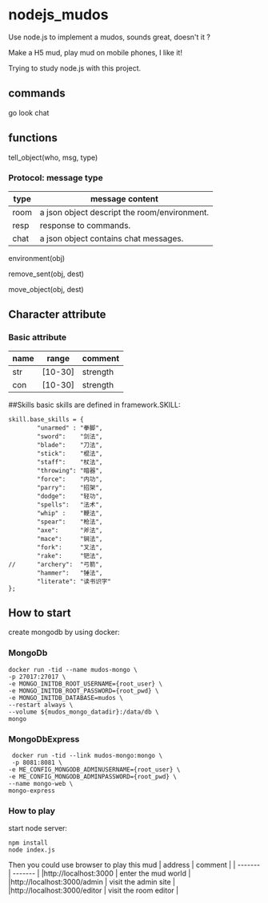 # nodejs_mudos

Use node.js to implement a mudos, sounds great, doesn't it ?

Make a H5 mud, play mud on mobile phones, I like it!

Trying to study node.js with this project.

## commands
go
look
chat

## functions
tell_object(who, msg, type)
### Protocol: message type ###
| type | message content |
| ------ | ------------------------ |
|room| a json object descript the room/environment.
|resp | response to commands.
|chat | a json object contains chat messages.

environment(obj)

remove_sent(obj, dest)

move_object(obj, dest)


## Character attribute
### Basic attribute
|name|range|comment|
| ------- | ------ | ------------ |
| str | [10-30] | strength
| con |  [10-30] | strength

##Skills
basic skills are defined in framework.SKILL:
```
skill.base_skills = {
		"unarmed" : "拳脚",
		"sword":	"剑法",
		"blade":	"刀法",
		"stick":	"棍法",
		"staff":	"杖法",
		"throwing":	"暗器",
		"force":	"内功",
		"parry":	"招架",
		"dodge":	"轻功",
		"spells":	"法术",
		"whip" :	"鞭法",
		"spear":	"枪法",
		"axe":      "斧法",
		"mace":     "锏法",
		"fork":		"叉法",
		"rake":		"钯法",
//		"archery":	"弓箭",
		"hammer":	"锤法",
		"literate": "读书识字"
};
```


## How to start
create mongodb by using docker:

### MongoDb
```
docker run -tid --name mudos-mongo \
-p 27017:27017 \
-e MONGO_INITDB_ROOT_USERNAME={root_user} \
-e MONGO_INITDB_ROOT_PASSWORD={root_pwd} \
-e MONGO_INITDB_DATABASE=mudos \
--restart always \
--volume ${mudos_mongo_datadir}:/data/db \
mongo
```
### MongoDbExpress
```
 docker run -tid --link mudos-mongo:mongo \
 -p 8081:8081 \
-e ME_CONFIG_MONGODB_ADMINUSERNAME={root_user} \
-e ME_CONFIG_MONGODB_ADMINPASSWORD={root_pwd} \
--name mongo-web \
mongo-express
```

### How to play
start node server:
```
npm install
node index.js
```
Then you could use browser to play this mud
| address | comment |
| ------- | ------- |
|http://localhost:3000 | enter the mud world |
|http://localhost:3000/admin | visit the admin site |
|http://localhost:3000/editor | visit the room editor |


 